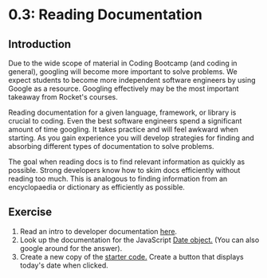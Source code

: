 # 0.3: Reading Documentation

## Introduction

Due to the wide scope of material in Coding Bootcamp (and coding in general), googling will become more important to solve problems. We expect students to become more independent software engineers by using Google as a resource. Googling effectively may be the most important takeaway from Rocket's courses.

Reading documentation for a given language, framework, or library is crucial to coding. Even the best software engineers spend a significant amount of time googling. It takes practice and will feel awkward when starting. As you gain experience you will develop strategies for finding and absorbing different types of documentation to solve problems.

The goal when reading docs is to find relevant information as quickly as possible. Strong developers know how to skim docs efficiently without reading too much. This is analogous to finding information from an encyclopaedia or dictionary as efficiently as possible.

## Exercise

1. Read an intro to developer documentation [here](http://cassandrawilcox.me/beginners-guide-developer-documentation/).
2. Look up the documentation for the JavaScript [Date object.](https://developer.mozilla.org/en-US/docs/Web/JavaScript/Reference/Global_Objects/Date) (You can also google around for the answer).
3. Create a new copy of the [starter code.](https://github.com/rocketacademy/basics-starter-code) Create a button that displays today's date when clicked.
